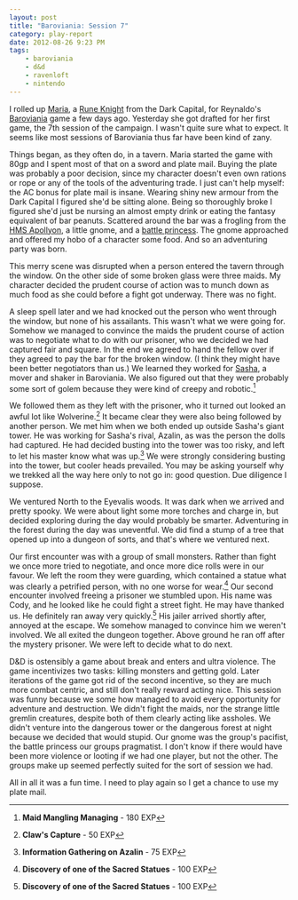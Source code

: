 ```yaml
---
layout: post
title: "Baroviania: Session 7"
category: play-report
date: 2012-08-26 9:23 PM
tags: 
    - baroviania
    - d&d
    - ravenloft
    - nintendo
---
```


I rolled up [Maria][], a [Rune Knight][rune-knight] from the Dark Capital, for Reynaldo's [Baroviania][] game a few days ago. Yesterday she got drafted for her first game, the 7th session of the campaign. I wasn't quite sure what to expect. It seems like most sessions of Baroviania thus far have been kind of zany.

Things began, as they often do, in a tavern. Maria started the game with 80gp and I spent most of that on a sword and plate mail. Buying the plate was probably a poor decision, since my character doesn't even own rations or rope or any of the tools of the adventuring trade. I just can't help myself: the AC bonus for plate mail is insane. Wearing shiny new armour from the Dark Capital I figured she'd be sitting alone. Being so thoroughly broke I figured she'd just be nursing an almost empty drink or eating the fantasy equivalent of bar peanuts. Scattered around the bar was a frogling from the [HMS Apollyon][hms-apollyon], a little gnome, and a [battle princess][battle-princess]. The gnome approached and offered my hobo of a character some food. And so an adventuring party was born.

This merry scene was disrupted when a person entered the tavern through the window. On the other side of some broken glass were three maids. My character decided the prudent course of action was to munch down as much food as she could before a fight got underway. There was no fight.

A sleep spell later and we had knocked out the person who went through the window, but none of his assailants. This wasn't what we were going for. Somehow we managed to convince the maids the prudent course of action was to negotiate what to do with our prisoner, who we decided we had captured fair and square. In the end we agreed to hand the fellow over if they agreed to pay the bar for the broken window. (I think they might have been better negotiators than us.) We learned they worked for [Sasha][], a mover and shaker in Baroviania. We also figured out that they were probably some sort of golem because they were kind of creepy and robotic.[^1]

We followed them as they left with the prisoner, who it turned out looked an awful lot like Wolverine.[^2] It became clear they were also being followed by another person. We met him when we both ended up outside Sasha's giant tower. He was working for Sasha's rival, Azalin, as was the person the dolls had captured. He had decided busting into the tower was too risky, and left to let his master know what was up.[^3] We were strongly considering busting into the tower, but cooler heads prevailed. You may be asking yourself why we trekked all the way here only to not go in: good question. Due diligence I suppose.

We ventured North to the Eyevalis woods. It was dark when we arrived and pretty spooky. We were about light some more torches and charge in, but decided exploring during the day would probably be smarter. Adventuring in the forest during the day was uneventful. We did find a stump of a tree that opened up into a dungeon of sorts, and that's where we ventured next.

Our first encounter was with a group of small monsters. Rather than fight we once more tried to negotiate, and once more dice rolls were in our favour. We left the room they were guarding, which contained a statue what was clearly a petrified person, with no one worse for wear.[^4] Our second encounter involved freeing a prisoner we stumbled upon. His name was Cody, and he looked like he could fight a street fight. He may have thanked us. He definitely ran away very quickly.[^5] His jailer arrived shortly after, annoyed at the escape. We somehow managed to convince him we weren't involved. We all exited the dungeon together. Above ground he ran off after the mystery prisoner. We were left to decide what to do next.

D&D is ostensibly a game about break and enters and ultra violence. The game incentivizes two tasks: killing monsters and getting gold. Later iterations of the game got rid of the second incentive, so they are much more combat centric, and still don't really reward acting nice. This session was funny because we some how managed to avoid every opportunity for adventure and destruction. We didn't fight the maids, nor the strange little gremlin creatures, despite both of them clearly acting like assholes. We didn't venture into the dangerous tower or the dangerous forest at night because we decided that would stupid. Our gnome was the group's pacifist, the battle princess our groups pragmatist. I don't know if there would have been more violence or looting if we had one player, but not the other. The groups make up seemed perfectly suited for the sort of session we had.

All in all it was a fun time. I need to play again so I get a chance to use my plate mail.

[^1]: **Maid Mangling Managing** - 180 EXP
[^2]: **Claw's Capture** - 50 EXP
[^3]: **Information Gathering on Azalin** - 75 EXP
[^4]: **Discovery of one of the Sacred Statues** - 100 EXP
[^5]: **Discovery of one of the Sacred Statues** - 100 EXP

[rune-knight]: /blog/rune-knight/
[hms-apollyon]: http://dungeonofsigns.blogspot.ca/2012/08/hms-apollyon-welcome-aboard.html
[baroviania]: http://reynaldogamingsoap.blogspot.ca/search/label/Barovania
[battle-princess]: http://reynaldogamingsoap.blogspot.ca/2012/07/queens-of-battle-monarchs-of-murder.html
[sasha]: http://reynaldogamingsoap.blogspot.ca/2012/08/barovania-locales-sashas-tower.html
[maria]: /characters/maria/
